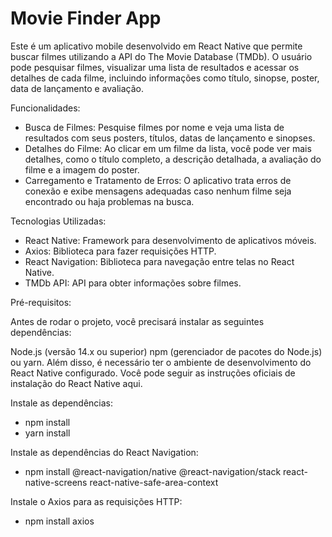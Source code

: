 # Movie Finder App
Este é um aplicativo mobile desenvolvido em React Native que permite buscar filmes utilizando a API do The Movie Database (TMDb). O usuário pode pesquisar filmes, visualizar uma lista de resultados e acessar os detalhes de cada filme, incluindo informações como título, sinopse, poster, data de lançamento e avaliação.

Funcionalidades:
* Busca de Filmes: Pesquise filmes por nome e veja uma lista de resultados com seus posters, títulos, datas de lançamento e sinopses.
* Detalhes do Filme: Ao clicar em um filme da lista, você pode ver mais detalhes, como o título completo, a descrição detalhada, a avaliação do filme e a imagem do poster.
* Carregamento e Tratamento de Erros: O aplicativo trata erros de conexão e exibe mensagens adequadas caso nenhum filme seja encontrado ou haja problemas na busca.
  
Tecnologias Utilizadas:
* React Native: Framework para desenvolvimento de aplicativos móveis.
* Axios: Biblioteca para fazer requisições HTTP.
* React Navigation: Biblioteca para navegação entre telas no React Native.
* TMDb API: API para obter informações sobre filmes.
  
Pré-requisitos:

Antes de rodar o projeto, você precisará instalar as seguintes dependências:

Node.js (versão 14.x ou superior)
npm (gerenciador de pacotes do Node.js) ou yarn.
Além disso, é necessário ter o ambiente de desenvolvimento do React Native configurado. Você pode seguir as instruções oficiais de instalação do React Native aqui.

Instale as dependências:

* npm install
* yarn install

Instale as dependências do React Navigation:

* npm install @react-navigation/native @react-navigation/stack react-native-screens react-native-safe-area-context

Instale o Axios para as requisições HTTP:

* npm install axios
